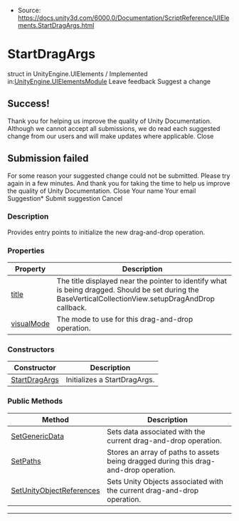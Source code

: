 * Source: https://docs.unity3d.com/6000.0/Documentation/ScriptReference/UIElements.StartDragArgs.html

# StartDragArgs
struct in UnityEngine.UIElements
/
Implemented in:[UnityEngine.UIElementsModule](https://docs.unity3d.com/6000.0/Documentation/ScriptReference/UnityEngine.UIElementsModule.html)
Leave feedback
Suggest a change
## Success!
Thank you for helping us improve the quality of Unity Documentation. Although we cannot accept all submissions, we do read each suggested change from our users and will make updates where applicable.
Close
## Submission failed
For some reason your suggested change could not be submitted. Please <a>try again</a> in a few minutes. And thank you for taking the time to help us improve the quality of Unity Documentation.
Close
Your name Your email Suggestion* Submit suggestion
Cancel
### Description
Provides entry points to initialize the new drag-and-drop operation. 
### Properties
Property | Description  
---|---  
[title](https://docs.unity3d.com/6000.0/Documentation/ScriptReference/UIElements.StartDragArgs-title.html) |  The title displayed near the pointer to identify what is being dragged. Should be set during the BaseVerticalCollectionView.setupDragAndDrop callback.   
[visualMode](https://docs.unity3d.com/6000.0/Documentation/ScriptReference/UIElements.StartDragArgs-visualMode.html) |  The mode to use for this drag-and-drop operation.   
### Constructors
Constructor | Description  
---|---  
[StartDragArgs](https://docs.unity3d.com/6000.0/Documentation/ScriptReference/UIElements.StartDragArgs-ctor.html) |  Initializes a StartDragArgs.   
### Public Methods
Method | Description  
---|---  
[SetGenericData](https://docs.unity3d.com/6000.0/Documentation/ScriptReference/UIElements.StartDragArgs.SetGenericData.html) |  Sets data associated with the current drag-and-drop operation.   
[SetPaths](https://docs.unity3d.com/6000.0/Documentation/ScriptReference/UIElements.StartDragArgs.SetPaths.html) |  Stores an array of paths to assets being dragged during this drag-and-drop operation.   
[SetUnityObjectReferences](https://docs.unity3d.com/6000.0/Documentation/ScriptReference/UIElements.StartDragArgs.SetUnityObjectReferences.html) |  Sets Unity Objects associated with the current drag-and-drop operation.   
* * *

